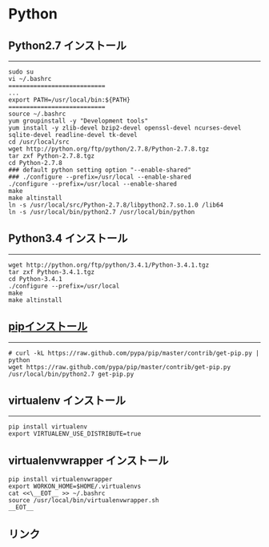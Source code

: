 Python
==========
## Python2.7 インストール

---
    sudo su
    vi ~/.bashrc
    ===========================
    ...
    export PATH=/usr/local/bin:${PATH}
    ===========================
    source ~/.bashrc
    yum groupinstall -y "Development tools"
    yum install -y zlib-devel bzip2-devel openssl-devel ncurses-devel sqlite-devel readline-devel tk-devel
    cd /usr/local/src
    wget http://python.org/ftp/python/2.7.8/Python-2.7.8.tgz
    tar zxf Python-2.7.8.tgz
    cd Python-2.7.8
    ### default python setting option "--enable-shared"
    ### ./configure --prefix=/usr/local --enable-shared
    ./configure --prefix=/usr/local --enable-shared
    make
    make altinstall
    ln -s /usr/local/src/Python-2.7.8/libpython2.7.so.1.0 /lib64
    ln -s /usr/local/bin/python2.7 /usr/local/bin/python
    

## Python3.4 インストール

---
    wget http://python.org/ftp/python/3.4.1/Python-3.4.1.tgz
    tar zxf Python-3.4.1.tgz
    cd Python-3.4.1
    ./configure --prefix=/usr/local
    make
    make altinstall

## [pipインストール](http://qiita.com/a_yasui/items/5f453297855791ed648d)

---
    # curl -kL https://raw.github.com/pypa/pip/master/contrib/get-pip.py | python
    wget https://raw.github.com/pypa/pip/master/contrib/get-pip.py
    /usr/local/bin/python2.7 get-pip.py

## virtualenv インストール

---
    pip install virtualenv
    export VIRTUALENV_USE_DISTRIBUTE=true

## virtualenvwrapper インストール
    pip install virtualenvwrapper
    export WORKON_HOME=$HOME/.virtualenvs
    cat <<\__EOT__ >> ~/.bashrc
    source /usr/local/bin/virtualenvwrapper.sh
    __EOT__
    



## リンク
